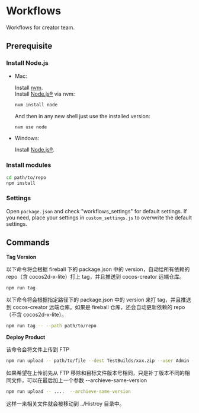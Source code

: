 # Workflows

Workflows for creator team.

## Prerequisite

### Install Node.js

- Mac:

	Install [nvm](https://github.com/creationix/nvm).<br>
	Install [Node.js®](https://nodejs.org/) via nvm:
	```bash
	nvm install node
	```
	And then in any new shell just use the installed version:
	```bash
	nvm use node
	```

- Windows:

	Install [Node.js®](https://nodejs.org/).

### Install modules

```bash
cd path/to/repo
npm install
```

### Settings

Open `package.json` and check "workflows_settings" for default settings.
If you need, place your settings in `custom_settings.js` to overwrite the default settings.

## Commands

**Tag Version**

以下命令将会根据 fireball 下的 package.json 中的 version，自动给所有依赖的 repo（含 cocos2d-x-lite）打上 tag，并且推送到 cocos-creator 远端仓库。

```bash
npm run tag
```

以下命令将会根据指定路径下的 package.json 中的 version 来打 tag，并且推送到 cocos-creator 远端仓库。如果是 fireball 仓库，还会自动更新依赖的 repo（不含 cocos2d-x-lite）。

```bash
npm run tag -- --path path/to/repo
```

**Deploy Product**

该命令会将文件上传到 FTP

```bash
npm run upload -- path/to/file --dest TestBuilds/xxx.zip --user Admin --password 123456 --host 127.0.0.1
```

如果希望在上传前先从 FTP 移除和目标文件版本号相同，只是补丁版本不同的相同文件，可以在最后加上一个参数 --archieve-same-version

```bash
npm run upload -- ....  --archieve-same-version
```

这样一来相关文件就会被移动到 ../Histroy 目录中。

